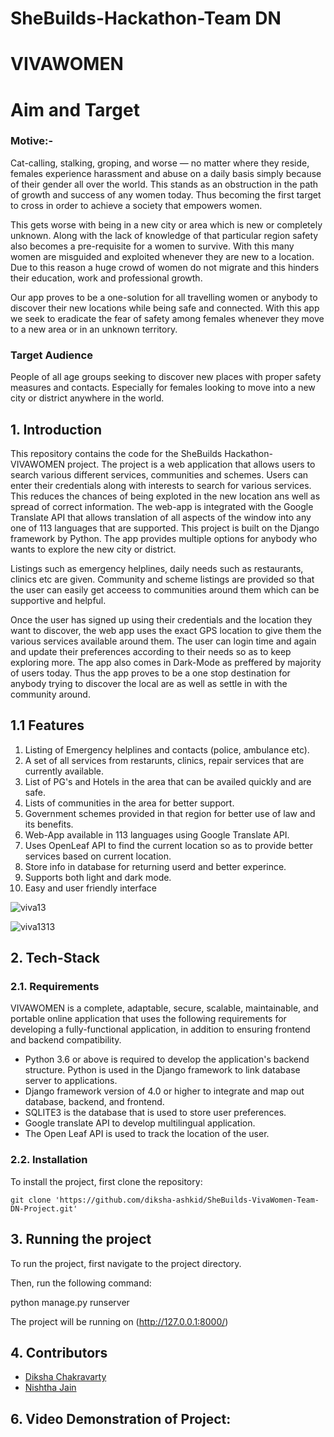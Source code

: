 # SheBuilds-Hackathon-Team DN
# VIVAWOMEN

# Aim and Target
### Motive:-
Cat-calling, stalking, groping, and worse — no matter where they reside, females experience harassment and abuse on a daily basis simply because of their gender all over the world. This stands as an obstruction in the path of growth and success of any women today. Thus becoming the first target to cross in order to achieve a society that empowers women.

This gets worse with being in a new city or area which is new or completely unknown. Along with the lack of knowledge of that particular region safety also becomes a pre-requisite for a women to survive. With this many women are misguided and exploited whenever they are new to a location. Due to this reason a huge crowd of women do not migrate and this hinders their education, work and professional growth. 

Our app proves to be a one-solution for all travelling women or anybody to discover their new locations while being safe and connected. With this app we seek to eradicate the fear of safety among females whenever they move to a new area or in an unknown territory.

### Target Audience
People of all age groups seeking to discover new places with proper safety measures and contacts. Especially for females looking to move into a new city or district anywhere in the world.

## 1. Introduction

This repository contains the code for the SheBuilds Hackathon-VIVAWOMEN project. The project is a web application that allows users to search various different services, communities and schemes. Users can enter their credentials along with interests to search for various services. This reduces the chances of being exploted in the new location ans well as spread of correct information. The web-app is integrated with the Google Translate API that allows translation of all aspects of the window into any one of 113 languages that are supported. This project is built on the Django framework by Python. The app provides multiple options for anybody who wants to explore the new city or district.

Listings such as emergency helplines, daily needs such as restaurants, clinics etc are given. Community and scheme listings are provided so that the user can easily get acceess to communities around them which can be supportive and helpful.

Once the user has signed up using their credentials and the location they want to discover, the web app uses the exact GPS location to give them the various services available around them. The user can login time and again and update their preferences according to their needs so as to keep exploring more. The app also comes in Dark-Mode as preffered by majority of users today. Thus the app proves to be a one stop destination for anybody trying to discover the local are as well as settle in with the community around.

## 1.1 Features
1. Listing of Emergency helplines and contacts (police, ambulance etc).
2. A set of all services from restarunts, clinics, repair services that are currently available.
3. List of PG's and Hotels in the area that can be availed quickly and are safe.
4. Lists of communities in the area for better support.
5. Government schemes provided in that region for better use of law and its benefits.
6. Web-App available in 113 languages using Google Translate API.
7. Uses OpenLeaf API to find the current location so as to provide better services based on current location.
8. Store info in database for returning userd and better experince.
9. Supports both light and dark mode.
10. Easy and user friendly interface


![viva13](https://user-images.githubusercontent.com/89176434/211189219-f90f5299-2e46-47af-9ccc-3c5ca9bdd403.png)

![viva1313](https://user-images.githubusercontent.com/89176434/211189288-147dc0c5-4e2d-4aa0-8fe2-079154c4d5f5.png)

## 2. Tech-Stack

### 2.1. Requirements

VIVAWOMEN is a complete, adaptable, secure, scalable, maintainable, and portable online application that uses the following requirements for developing a fully-functional application, in addition to ensuring frontend and backend compatibility.

  * Python 3.6 or above is required to develop the application's backend structure. Python is
   used in the Django framework to link database server to applications.
  * Django framework version of 4.0 or higher to integrate and map out database, backend, and
  frontend.
  * SQLITE3 is the database that is used to store user preferences.
  * Google translate API to develop multilingual application.
  * The Open Leaf API is used to track the location of the user.
   

### 2.2. Installation

To install the project, first clone the repository:

`git clone 'https://github.com/diksha-ashkid/SheBuilds-VivaWomen-Team-DN-Project.git'`


## 3. Running the project

To run the project, first navigate to the project directory.

Then, run the following command:

python manage.py runserver

The project will be running on (http://127.0.0.1:8000/)

## 4. Contributors

  * [Diksha Chakravarty](https://github.com/diksha-ashkid)
  * [Nishtha Jain](https://github.com/2002nishthajain)


## 6. Video Demonstration of Project:


